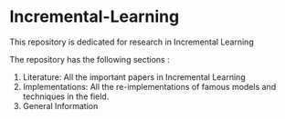 # Incremental-Learning
This repository is dedicated for research in Incremental Learning

The repository has the following sections :

1. Literature: All the important papers in Incremental Learning
2. Implementations: All the re-implementations of famous models and techniques in the field.
3. General Information
